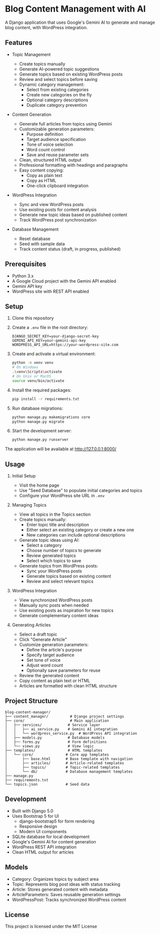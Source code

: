 # Blog Content Management with AI

A Django application that uses Google's Gemini AI to generate and manage blog content, with WordPress integration.

## Features

- Topic Management
  - Create topics manually
  - Generate AI-powered topic suggestions
  - Generate topics based on existing WordPress posts
  - Review and select topics before saving
  - Dynamic category management:
    - Select from existing categories
    - Create new categories on the fly
    - Optional category descriptions
    - Duplicate category prevention

- Content Generation
  - Generate full articles from topics using Gemini
  - Customizable generation parameters:
    - Purpose definition
    - Target audience specification
    - Tone of voice selection
    - Word count control
    - Save and reuse parameter sets
  - Clean, structured HTML output
  - Professional formatting with headings and paragraphs
  - Easy content copying:
    - Copy as plain text
    - Copy as HTML
    - One-click clipboard integration

- WordPress Integration
  - Sync and view WordPress posts
  - Use existing posts for content analysis
  - Generate new topic ideas based on published content
  - Track WordPress post synchronization

- Database Management
  - Reset database
  - Seed with sample data
  - Track content status (draft, in progress, published)

## Prerequisites

- Python 3.x
- A Google Cloud project with the Gemini API enabled
- Gemini API key
- WordPress site with REST API enabled

## Setup

1. Clone this repository

2. Create a `.env` file in the root directory:
   ```
   DJANGO_SECRET_KEY=your-django-secret-key
   GEMINI_API_KEY=your-gemini-api-key
   WORDPRESS_API_URL=https://your-wordpress-site.com
   ```

3. Create and activate a virtual environment:
   ```bash
   python -m venv venv
   # On Windows
   .\venv\Scripts\activate
   # On Unix or MacOS
   source venv/bin/activate
   ```

4. Install the required packages:
   ```bash
   pip install -r requirements.txt
   ```

5. Run database migrations:
   ```bash
   python manage.py makemigrations core
   python manage.py migrate
   ```

6. Start the development server:
   ```bash
   python manage.py runserver
   ```

The application will be available at http://127.0.0.1:8000/

## Usage

1. Initial Setup
   - Visit the home page
   - Use "Seed Database" to populate initial categories and topics
   - Configure your WordPress site URL in `.env`

2. Managing Topics
   - View all topics in the Topics section
   - Create topics manually:
     - Enter topic title and description
     - Either select an existing category or create a new one
     - New categories can include optional descriptions
   - Generate topic ideas using AI:
     - Select a category
     - Choose number of topics to generate
     - Review generated topics
     - Select which topics to save
   - Generate topics from WordPress posts:
     - Sync your WordPress posts
     - Generate topics based on existing content
     - Review and select relevant topics

3. WordPress Integration
   - View synchronized WordPress posts
   - Manually sync posts when needed
   - Use existing posts as inspiration for new topics
   - Generate complementary content ideas

4. Generating Articles
   - Select a draft topic
   - Click "Generate Article"
   - Customize generation parameters:
     - Define the article's purpose
     - Specify target audience
     - Set tone of voice
     - Adjust word count
     - Optionally save parameters for reuse
   - Review the generated content
   - Copy content as plain text or HTML
   - Articles are formatted with clean HTML structure

## Project Structure

```
blog-content-manager/
├── content_manager/          # Django project settings
├── core/                     # Main application
│   ├── services/            # Service layer
│   │   ├── ai_service.py    # Gemini AI integration
│   │   └── wordpress_service.py  # WordPress API integration
│   ├── models.py            # Database models
│   ├── forms.py             # Form definitions
│   └── views.py             # View logic
├── templates/               # HTML templates
│   └── core/               # Core app templates
│       ├── base.html       # Base template with navigation
│       ├── articles/       # Article-related templates
│       ├── topics/         # Topic-related templates
│       └── db/             # Database management templates
├── manage.py
├── requirements.txt
└── topics.json             # Seed data
```

## Development

- Built with Django 5.0
- Uses Bootstrap 5 for UI
  - django-bootstrap5 for form rendering
  - Responsive design
  - Modern UI components
- SQLite database for local development
- Google's Gemini AI for content generation
- WordPress REST API integration
- Clean HTML output for articles

## Models

- Category: Organizes topics by subject area
- Topic: Represents blog post ideas with status tracking
- Article: Stores generated content with metadata
- ArticleParameters: Saves reusable generation settings
- WordPressPost: Tracks synchronized WordPress content

## License

This project is licensed under the MIT License

